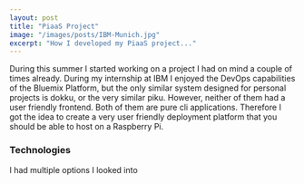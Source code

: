 ```yaml
---
layout: post
title: "PiaaS Project"
image: "/images/posts/IBM-Munich.jpg"
excerpt: "How I developed my PiaaS project..."
---
```


During this summer I started working on a project I had on mind a couple of times already. During my internship at IBM I enjoyed the DevOps capabilities of the Bluemix Platform, but the only similar system designed for personal projects is dokku, or the very similar piku. However, neither of them had a user friendly frontend. Both of them are pure cli applications. Therefore I got the idea to create a very user friendly deployment platform that you should be able to host on a Raspberry Pi.

### Technologies

I had multiple options I looked into
